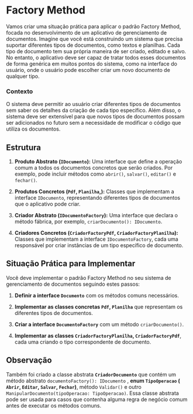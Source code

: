 
#  Factory Method

  
Vamos criar uma situação prática para aplicar o padrão Factory Method, focada no desenvolvimento de um aplicativo de gerenciamento de documentos. Imagine que você está construindo um sistema que precisa suportar diferentes tipos de documentos, como textos e planilhas. Cada tipo de documento tem sua própria maneira de ser criado, editado e salvo. No entanto, o aplicativo deve ser capaz de tratar todos esses documentos de forma genérica em muitos pontos do sistema, como na interface do usuário, onde o usuário pode escolher criar um novo documento de qualquer tipo.

### Contexto

O sistema deve permitir ao usuário criar diferentes tipos de documentos sem saber os detalhes da criação de cada tipo específico. Além disso, o sistema deve ser extensível para que novos tipos de documentos possam ser adicionados no futuro sem a necessidade de modificar o código que utiliza os documentos.

## Estrutura

1.  **Produto Abstrato (`IDocumento`):** Uma interface que define a operação comum a todos os documentos concretos que serão criados. Por exemplo, pode incluir métodos como `abrir()`, `salvar()`, `editar()` e `fechar()`.
    
2.  **Produtos Concretos (`Pdf`, `Planilha`,):** Classes que implementam a interface `IDocumento`, representando diferentes tipos de documentos que o aplicativo pode criar.
    
3.  **Criador Abstrato (`IDocumentoFactory`):** Uma interface que declara o método fábrica, por exemplo, `criarDocumento(): IDocumento`.
    
4.  **Criadores Concretos (`CriadorFactoryPdf`, `CriadorFactoryPlanilha`):** Classes que implementam a interface `IDocumentoFactory`, cada uma responsável por criar instâncias de um tipo específico de documento.
    

## Situação Prática para Implementar

Você deve implementar o padrão Factory Method no seu sistema de gerenciamento de documentos seguindo estes passos:

1.  **Definir a interface `Documento`** com os métodos comuns necessários.
    
2.  **Implementar as classes concretas `Pdf`, `Planilha`** que representam os diferentes tipos de documentos.
    
3.  **Criar a interface `DocumentoFactory`** com um método `criarDocumento()`.
    
4.  **Implementar as classes `CriadorFactoryPlanilha`, `CriadorFactoryPdf`**, cada uma criando o tipo correspondente de documento.
    

## **Observação**

 Também foi criado a classe abstrata **`CriadorDocumento`** que contém um método abstrato  `documentoFactory(): IDocumento` , **enum `TipoOperacao` ( `Abrir`,  `Editar`,  `Salvar`,  `Fechar`)**,  método  `Validar()` e outro  `ManipularDocumento(tipoOperacao: TipoOperacao)`. Essa classe abstrata pode ser usada para casos que contenha alguma regra de negócio comum antes de executar os métodos comuns.
